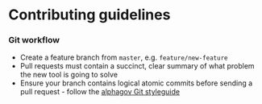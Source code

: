 Contributing guidelines
=======================

### Git workflow

* Create a feature branch from `master`, e.g. `feature/new-feature`
* Pull requests must contain a succinct, clear summary of what problem the new tool is going to solve
* Ensure your branch contains logical atomic commits before sending a pull request - follow the [alphagov Git styleguide](https://github.com/alphagov/styleguides/blob/master/git.md)
